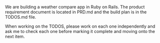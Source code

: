 We are building a weather compare app in Ruby on Rails. The product requirement document is located in PRD.md and the build plan is in the TODOS.md file.

When working on the TODOS, please work on each one independently and ask me to check each one before marking it complete and moving onto the next item.
